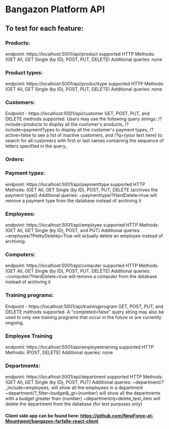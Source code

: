# Bangazon Platform API

## To test for each feature:



### Products:
endpoint: https://localhost:5001/api/product
supported HTTP Methods: (GET All, GET Single (by ID), POST, PUT, DELETE)
Additional queries: none


### Product types:
endpoint: https://localhost:5001/api/producttype
supported HTTP Methods: (GET All, GET Single (by ID), POST, PUT, DELETE)
Additional queries: none

### Customers:
Endpoint - https://localhost:5001/api/customer
GET, POST, PUT, and DELETE methods supported.
Users may use the following query strings: /?include=products to display all the customer's products, /?include=paymentTypes to display all the customer's payment types, /?active=false to see a list of inactive customers, and /?q={your text here} to search for all customers with first or last names containing the sequence of letters specified in the query,.



### Orders:


### Payment types:
endpoint: https://localhost:5001/api/paymenttype
supported HTTP Methods: (GET All, GET Single (by ID), POST, PUT, DELETE (archives the payment type))
Additional queries: ~paymenttype/?HardDelete=true will remove a payment type from the database instead of archiving it



### Employees:
endpoint: https://localhost:5001/api/employee
supported HTTP Methods: (GET All, GET Single (by ID), POST, and PUT)
Additional queries: ~employee/?PeteyDeletey=True  will actually delete an employee instead of archiving.


### Computers:
endpoint: https://localhost:5001/api/computer
supported HTTP Methods: (GET All, GET Single (by ID), POST, PUT, DELETE)
Additional queries: ~computer/?HardDelete=true will remove a computer from the database instead of archiving it


### Training programs:
Endpoint - https://localhost:5001/api/trainingprogram
GET, POST, PUT, and DELETE methods supported. A "completed=false" query string may also be used to only see training programs that occur in the future or are currently ongoing.

### Employee Training
endpoint: https://localhost:5001/api/employeetraining
supported HTTP Methods: (POST, DELETE)
Additional queries: none

### Departments:
endpoint: https://localhost:5001/api/department
supported HTTP Methods: (GET All, GET Single (by ID), POST, PUT)
Additional queries:  ~department/?_include=employees, will show all the employees in a department
        ~department/?_filter=budget&_gt={number} will show all the departments with a budget greater than {number}
        ~department/q=delete_test_item will delete the department from the database (for test purposes only)



#### Client side app can be found here: https://github.com/NewForce-at-Mountwest/bangazon-farfalle-react-client
